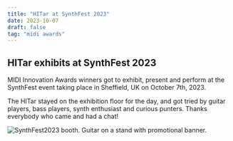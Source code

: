 ```yaml
---
title: "HITar at SynthFest 2023"
date: 2023-10-07
draft: false
tag: "midi awards"
---
```

## HITar exhibits at SynthFest 2023

MIDI Innovation Awards winners got to exhibit, present and perform at the
SynthFest event taking place in Sheffield, UK on October 7th, 2023.

The HITar stayed on the exhibition floor for the day, and got tried by
guitar players, bass players, synth enthusiast and curious punters.
Thanks everybody who came and had a chat!

![SynthFest2023 booth. Guitar on a stand with promotional banner.](/img/synthfest_booth.jpg)


